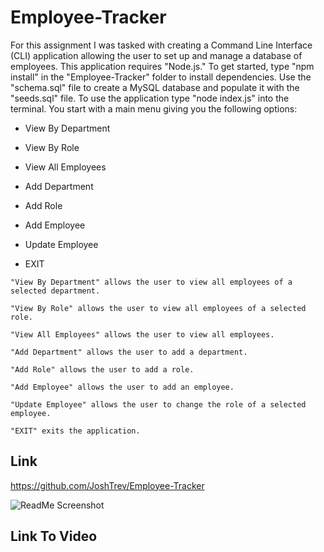 # Employee-Tracker

For this assignment I was tasked with creating a Command Line Interface (CLI) application allowing the user to set up and manage a database of employees. This application requires "Node.js." To get started, type "npm install" in the "Employee-Tracker" folder to install dependencies. Use the "schema.sql" file to create a MySQL database and populate it with the "seeds.sql" file. To use the application type "node index.js" into the terminal. You start with a main menu giving you the following options:

* View By Department

* View By Role

* View All Employees

* Add Department

* Add Role

* Add Employee

* Update Employee

* EXIT

```
"View By Department" allows the user to view all employees of a selected department.
```
```
"View By Role" allows the user to view all employees of a selected role.
```
```
"View All Employees" allows the user to view all employees.
```
```
"Add Department" allows the user to add a department.
```
```
"Add Role" allows the user to add a role.
```
```
"Add Employee" allows the user to add an employee.
```
```
"Update Employee" allows the user to change the role of a selected employee.
```
```
"EXIT" exits the application.
```

## Link

https://github.com/JoshTrev/Employee-Tracker

![ReadMe Screenshot](/Assets/png)

## Link To Video

